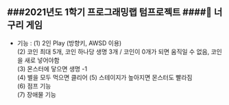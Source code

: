 ###2021년도 1학기 프로그래밍랩 텀프로젝트 
####🦝 너구리 게임 
----
- 기능 :
(1) 2인 Play (방향키, AWSD 이용)  
(2) 코인 최대 5개, 코인 하나당 생명 3개 / 코인이 0개가 되면 움직일 수 없음, 코인을 새로 넣어야함  
(3) 몬스터에 닿으면 생명 -1  
(4) 별을 모두 먹으면 클리어
(5) 스테이지가 높아지면 몬스터도 빨라짐  
(6) 점프 기능  
(7) 장애물 기능  
